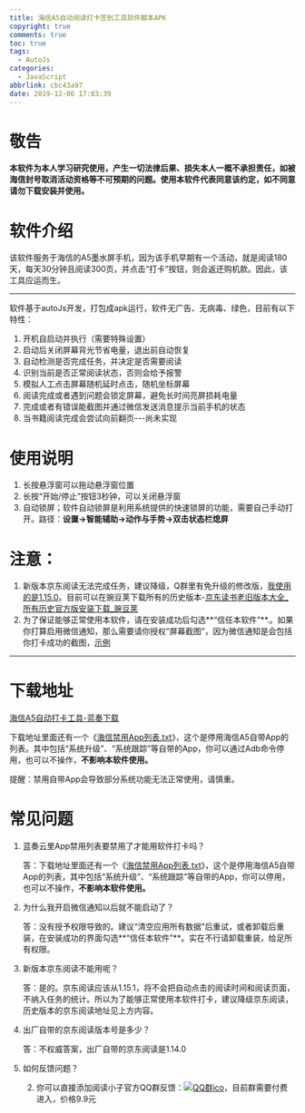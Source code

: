 ```yaml
---
title: 海信A5自动阅读打卡签到工具软件脚本APK
copyright: true
comments: true
toc: true
tags:
  - AutoJs
categories:
  - JavaScript
abbrlink: cbc43a97
date: 2019-12-06 17:03:39
---
```


# 敬告

**本软件为本人学习研究使用，产生一切法律后果、损失本人一概不承担责任，如被海信封号取消活动资格等不可预期的问题。使用本软件代表同意该约定，如不同意请勿下载安装并使用。**

# 软件介绍

该软件服务于海信的A5墨水屏手机，因为该手机早期有一个活动，就是阅读180天，每天30分钟且阅读300页，并点击“打卡”按钮，则会返还购机款。因此，该工具应运而生。

------------

软件基于autoJs开发，打包成apk运行，软件无广告、无病毒、绿色，目前有以下特性：

1. 开机自启动并执行（需要特殊设置）
2. 启动后关闭屏幕背光节省电量，退出前自动恢复
3. 自动检测是否完成任务，并决定是否需要阅读
5. 识别当前是否正常阅读状态，否则会给予报警
6. 模拟人工点击屏幕随机延时点击，随机坐标屏幕
7. 阅读完成或者遇到问题会锁定屏幕，避免长时间亮屏损耗电量
8. 完成或者有错误能截图并通过微信发送消息提示当前手机的状态
8. 当书籍阅读完成会尝试向前翻页---尚未实现

# 使用说明

1. 长按悬浮窗可以拖动悬浮窗位置
2. 长按“开始/停止”按钮3秒钟，可以关闭悬浮窗
3. 自动锁屏；软件自动锁屏是利用系统提供的快速锁屏的功能，需要自己手动打开。路径：**设置→智能辅助→动作与手势→双击状态栏熄屏**

# 注意：

1. 新版本京东阅读无法完成任务，建议降级，Q群里有免升级的修改版，[我使用的是1.15.0](https://www.wandoujia.com/apps/7835254/history_v1150002)。目前可以在豌豆荚下载所有的历史版本-[京东读书老旧版本大全_所有历史官方版安装下载_豌豆荚](https://www.wandoujia.com/apps/7835254/history)
2. 为了保证能够正常使用本软件，请在安装成功后勾选**“信任本软件”**.。如果你打算启用微信通知，那么需要请你授权“屏幕截图”，因为微信通知是会包括你打卡成功的截图，[示例](https://i.loli.net/2019/12/19/MEQdB4sfbpx9UOc.png)

---------------

# 下载地址

[海信A5自动打卡工具-蓝奏下载](https://www.lanzous.com/b00n6ngod)

下载地址里面还有一个《[海信禁用App列表.txt](https://www.lanzous.com/i843yji)》，这个是停用海信A5自带App的列表。其中包括“系统升级”、“系统跟踪”等自带的App，你可以通过Adb命令停用，也可以不操作，**不影响本软件使用。**

提醒：禁用自带App会导致部分系统功能无法正常使用，请慎重。

# 常见问题

1. 蓝奏云里App禁用列表要禁用了才能用软件打卡吗？

   答：下载地址里面还有一个《[海信禁用App列表.txt](https://www.lanzous.com/i843yji)》，这个是停用海信A5自带App的列表，其中包括“系统升级”、“系统跟踪”等自带的App，你可以停用，也可以不操作，**不影响本软件使用。**

2. 为什么我开启微信通知以后就不能启动了？

   答：没有授予权限导致的。建议“清空应用所有数据”后重试，或者卸载后重装，在安装成功的界面勾选**“信任本软件”**。实在不行请卸载重装，给足所有权限。

3. 新版本京东阅读不能用呢？

   答：是的。京东阅读应该从1.15.1，将不会把自动点击的阅读时间和阅读页面，不纳入任务的统计。所以为了能够正常使用本软件打卡，建议降级京东阅读，历史版本的京东阅读地址见上方内容。

4. 出厂自带的京东阅读版本号是多少？

   答：不权威答案，出厂自带的京东阅读是1.14.0
   
5. 如何反馈问题？

   2. 你可以直接添加阅读小子官方QQ群反馈：[![QQ群ico](//pub.idqqimg.com/wpa/images/group.png)](//shang.qq.com/wpa/qunwpa?idkey=297d67a47034e6464732562a73849d2ea062c87c9bda41f5172fc8214ca85f2f)，目前群需要付费进入，价格9.9元

